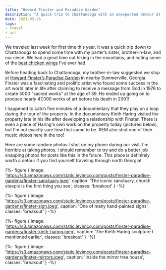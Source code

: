 ```yaml
---
title: "Howard Finster and Paradise Garden"
description: "A quick trip to Chattanooga with an unexpected detour at this fascinating place in rural Georgia"
date: 2021-03-26
tags:
- travel
- art
---
```

We traveled last week for first time this year. It was a quick trip down to Chattanooga to spend some time with my parter’s sister, brother-in-law, and our niece. We had a great time out hiking in the mountains, and eating some of the [best chicken wings](https://pigeonmtcountrystore.webs.com/) I’ve ever had.

Before heading back to Chattanooga, my brother-in-law suggested we stop at [Howard Finster’s Paradise Garden](https://paradisegardenfoundation.org/) in nearby Summerville, Georgia. Finster was a fascinating and prolific artist who found some success in the art world later in life after claiming to receive a message from God in 1976 to create 5000 "sacred works" at the age of 59. He ended up going on to produce nearly 47,000 works of art before his death in 2001!

I happened to catch five minutes of a documentary that they play on a loop during the tour of the property. In the documentary Kieth Haring visited the property late in his life after developing a relationship with Finster. There is even a piece of Haring's own work on the property today (pictured below), but I'm not exactly sure how that came to be. REM also shot one of their music videos here in the too!

Here are some random photos I shot on my phone during our visit. I'm horrible at taking photos. I should remember to try and do a better job snapping photos for posts like this in the future. This place is definitely worth a detour if you find yourself traveling through north Georgia!

{%- figure {
  image: 'https://s3.amazonaws.com/static.levimcg.com/posts/finster-paradise-gardens/finster-sanctuary.jpeg',
  caption: 'The iconic sanctuary, church steeple is the first thing you see',
  classes: 'breakout'
} -%}

{%- figure {
  image: 'https://s3.amazonaws.com/static.levimcg.com/posts/finster-paradise-gardens/finster-sign.jpeg',
  caption: 'One of many hand-painted signs',
  classes: 'breakout'
} -%}

{%- figure {
  image: 'https://s3.amazonaws.com/static.levimcg.com/posts/finster-paradise-gardens/finster-kieth-haring.jpeg',
  caption: 'The Kieth Haring sculpture I mentioned earlier',
  classes: 'breakout'
} -%}

{%- figure {
  image: 'https://s3.amazonaws.com/static.levimcg.com/posts/finster-paradise-gardens/finster-mirrors.jpeg',
  caption: 'Inside the mirror tree house',
  classes: 'breakout'
} -%}